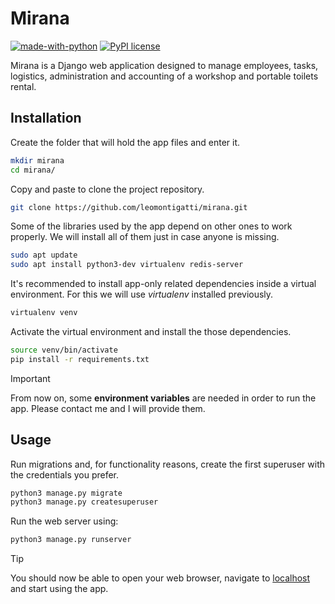 # Mirana

[![made-with-python](https://img.shields.io/badge/Made%20with-Python-1f425f.svg)](https://www.python.org/) [![PyPI license](https://img.shields.io/pypi/l/ansicolortags.svg)](https://pypi.python.org/pypi/ansicolortags/)

Mirana is a Django web application designed to manage employees, tasks, logistics, administration and accounting of a workshop and portable toilets rental.

## Installation

Create the folder that will hold the app files and enter it.

``` bash
mkdir mirana
cd mirana/
```

Copy and paste to clone the project repository.

``` bash
git clone https://github.com/leomontigatti/mirana.git
```

Some of the libraries used by the app depend on other ones to work properly. We will install all of them just in case anyone is missing.

``` bash
sudo apt update
sudo apt install python3-dev virtualenv redis-server
```

It's recommended to install app-only related dependencies inside a virtual environment. For this we will use *virtualenv* installed previously.

``` bash
virtualenv venv
```

Activate the virtual environment and install the those dependencies.

``` bash
source venv/bin/activate
pip install -r requirements.txt
```

> [!IMPORTANT]
> From now on, some **environment variables** are needed in order to run the app. Please contact me and I will provide them.

## Usage

Run migrations and, for functionality reasons, create the first superuser with the credentials you prefer.

``` bash
python3 manage.py migrate
python3 manage.py createsuperuser
```

Run the web server using:

``` bash
python3 manage.py runserver
```

> [!TIP]
> You should now be able to open your web browser, navigate to [localhost](http://127.0.0.1:8000/) and start using the app.
